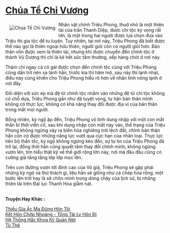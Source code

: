 <a href="https://utruyen.com/chua-te-chi-vuong/10569/" title="Chúa Tể Chi Vương"><h1>Chúa Tể Chi Vương</h1></a><div style="display:table"><img align="right" style="float: left; padding: 10px;" src="https://utruyen.com/images/story/200x260/chua-te-chi-vuong.jpg" alt="Chúa Tể Chi Vương">Nhân vật chính Triệu Phong, thuở nhỏ là một thiên tài của trấn Thanh Diệp, được chi tộc kỳ vọng rất lớn, là một trong hai người được lựa chọn đưa vào Triệu thị gia tộc để tu luyện. Tuy nhiên, tại nơi này, Triệu Phong đã biết được thế nào gọi là thiên ngoại hữu thiên, người giỏi còn có người giỏi hơn. Bản thân vốn được xem là thiên tài, nhưng khi được chuyển đến chính tộc ở thành Vũ Dương thì chỉ là kẻ hết sức tầm thường, xếp hàng chót ở nơi này.<p></p>Thậm chí ngay cả cô gái được chọn đến chính tộc cùng với Triệu Phong cũng dần trở nên xa lánh hắn, trước kia thì hâm mộ, sau này thì lạnh nhạt, điều này cũng khiến cho Triệu Phong hiểu rõ hơn về nhân tình nóng lạnh ở nơi đây.<p></p>Đối diện với sức ép mà đệ tử chính tộc nhằm vào những đệ tử chi tộc không có chỗ dựa, Triệu Phong gần như đã tuyệt vọng, tự hận bản thân mình không có thực lực, không có khả năng thay đổi được địa vị của bản thân trong mắt mọi người.<p></p>Bỗng nhiên, kỳ ngộ ập đến, Triệu Phong vô tình dung nhập với một con mắt thần bí thời viễn cổ, sau khi dung nhập con mắt này vào, thể trạng của Triệu Phong không ngừng xảy ra biến hóa nghiêng trời lệch đất, chính bản thân hắn còn có được những năng lực vượt qua cực hạn của nhân loại. Thực lực tiến bộ thần tốc, kỳ ngộ không ngừng kéo đến, sự tự tin của Triệu Phong đã trở lại, đồng thời hắn cũng quyết tâm thay đổi chính mình, không ngừng vươn lên, tìm hiểu thật kỹ về thế giới rộng lớn này, nơi mà đâu đâu cũng có cường giả tầng tầng lớp lớp mọc lên.<p></p>Trên con đường vươn tới đỉnh cao của Võ giả, Triệu Phong sẽ gặp phải những kỳ ngộ và thử thách gì, liệu hắn sẽ giống như cá chép hóa rồng, một bước lên trời hay là sẽ chôn mình trong dòng chảy của lịch sử, bị những thiên tài trên Đại lục Thanh Hoa giẫm nát.</div><p><br><b>Truyện Hay Khác :</b></p><a href="https://utruyen.com/thieu-gia-ac-ma-dung-hon-toi/9967/" alt="Thiếu Gia Ác Ma Đừng Hôn Tôi">Thiếu Gia Ác Ma Đừng Hôn Tôi</a><br/><a href="https://github.com/quanluxury/truyenhot/tree/master/truyenhay/19247/" alt="Kết Hôn Chớp Nhoáng - Tổng Tài Ly Hôn Đi">Kết Hôn Chớp Nhoáng - Tổng Tài Ly Hôn Đi</a><br/><a href="https://www.flickr.com/photos/183745219@N08/49147090567/" alt="Hệ Thống Hắc Khoa Kỹ Quán Nét">Hệ Thống Hắc Khoa Kỹ Quán Nét</a><br/><a href="https://dammyh.wordpress.com/2019/11/07/tu-the/" alt="Tù Thê">Tù Thê</a><br/>